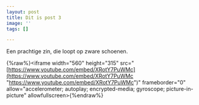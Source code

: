 ```yaml
---
layout: post
title: Dit is post 3
image: ''
tags: []

---
```

Een prachtige zin, die loopt op zware schoenen.

{%raw%}<iframe width="560" height="315" src="[https://www.youtube.com/embed/XRotY7PuWMc](https://www.youtube.com/embed/XRotY7PuWMc "https://www.youtube.com/embed/XRotY7PuWMc")" frameborder="0" allow="accelerometer; autoplay; encrypted-media; gyroscope; picture-in-picture" allowfullscreen></iframe>{%endraw%}